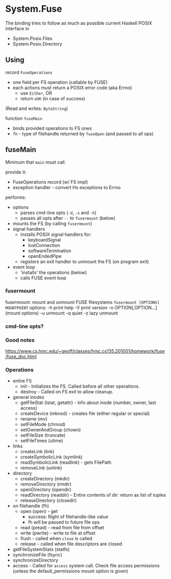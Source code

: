 
# System.Fuse

The binding tries to follow as much as possible current Haskell POSIX interface in
+ System.Posix.Files
+ System.Posix.Directory

## Using

record `FuseOperations`
+ one field per FS operation (callable by FUSE)
+ each actions must return a POSIX error code (aka Errno)
  - use `Either`, OR
  - return `eOK` (in case of success)

(Read and writes: `ByteString`)

function `fuseMain`
+ binds provided operations to FS ones
+ `fh` - type of filehandle returned by `fuseOpen` (and passed to all ops)


## fuseMain

Minimum that `main` must call.

provide it:
- FuseOperations record (w/ FS impl)
- exception handler - convert Hs exceptions to Errno

performs:
+ options
  - parses cmd-line opts (`-d`, `-s` and `-h`)
  - passes all opts after `--` to `fusermount` (below)
+ mounts the FS (by calling `fusermount`)
+ signal handlers
  - installs POSIX signal handlers for:
    + keyboardSignal
    + lostConnection
    + softwareTermination
    + openEndedPipe
  - registers an exit handler to unmount the FS (on program exit)
+ event loop	
  - 'installs' the operations (below)
  - calls FUSE event loop


### fusermount

fusermount: mount and unmount FUSE filesystems
`fusermount [OPTIONS] MOUNTPOINT`
options:
  -h  print help
  -V  print version
  -o OPTION[,OPTION...] (mount options)
  -u  unmount
  -q  quiet
  -z  lazy unmount

### cmd-line opts?


### Good notes

https://www.cs.hmc.edu/~geoff/classes/hmc.cs135.201001/homework/fuse/fuse_doc.html

### Operations

+ entire FS
  - init - Initializes the FS. Called before all other operations.
  - destroy - Called on FS exit to allow cleanup.
+ general inodes
  - getFileStat (lstat, getattr) - info about inode (number, owner, last access)
  - createDevice (mknod) - creates file (either regular or special)
  - rename (mv)
  - setFileMode (chmod)
  - setOwnerAndGroup (chown)
  - setFileSize (truncate)
  - setFileTimes (utime)
+ links
  - createLink (link)
  - createSymbolicLink (symlink)
  - readSymbolicLink (readlink) - gets FilePath
  - removeLink (unlink)
+ directory
  - createDirectory (mkdir)
  - removeDirectory (rmdir)
  - openDirectory (opendir)
  - readDirectory (readdir) - Entire contents of dir: return as list of tuples
  - releaseDirectory (closedir)
+ on filehandle (fh)
  - open (open) - get
    + success: Right of filehandle-like value
    + fh will be passed to future file ops
  - read (pread) - read from file from offset
  - write (pwrite) - write to file at offset
  - flush - called when `close` is called
  - release - called when file descriptors are closed
+ getFileSystemStats (statfs)
+ synchronizeFile (fsync)
+ synchronizeDirectory
+ access - Called for `access` system call. Check file access
  permissions (unless the default_permissions mount option is
  given)

